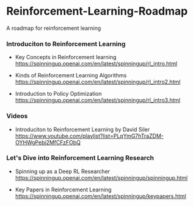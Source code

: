 # Reinforcement-Learning-Roadmap
A roadmap for reinforcement learning

### Introduciton to Reinforcement Learning
- Key Concepts in Reinforcement learning
https://spinningup.openai.com/en/latest/spinningup/rl_intro.html

- Kinds of Reinforcement Learning Algorithms
https://spinningup.openai.com/en/latest/spinningup/rl_intro2.html

- Introduction to Policy Optimization
https://spinningup.openai.com/en/latest/spinningup/rl_intro3.html


### Videos
- Introduciton to Reinforcement Learning by David Siler
https://www.youtube.com/playlist?list=PLqYmG7hTraZDM-OYHWgPebj2MfCFzFObQ


### Let's Dive into Reinforcement Learning Research

- Spinning up as a Deep RL Researcher
https://spinningup.openai.com/en/latest/spinningup/spinningup.html

- Key Papers in Reinforcement Learning
https://spinningup.openai.com/en/latest/spinningup/keypapers.html
